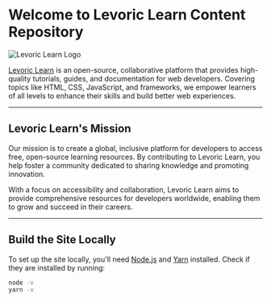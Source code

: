 # Welcome to Levoric Learn Content Repository

![Levoric Learn Logo](https://developer.levoriclearn.com/docs/image/developer_levoric_learn_github.png)

[Levoric Learn](https://developer.levoriclearn.com) is an open-source, collaborative platform that provides high-quality tutorials, guides, and documentation for web developers. Covering topics like HTML, CSS, JavaScript, and frameworks, we empower learners of all levels to enhance their skills and build better web experiences.

---

## Levoric Learn's Mission

Our mission is to create a global, inclusive platform for developers to access free, open-source learning resources. By contributing to Levoric Learn, you help foster a community dedicated to sharing knowledge and promoting innovation.

With a focus on accessibility and collaboration, Levoric Learn aims to provide comprehensive resources for developers worldwide, enabling them to grow and succeed in their careers.

---

## Build the Site Locally

To set up the site locally, you'll need [Node.js](https://nodejs.org/) and [Yarn](https://yarnpkg.com/) installed. Check if they are installed by running:

```bash
node -v
yarn -v
